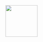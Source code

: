 <div id="header" align="center">
  <img src="[https://media.giphy.com/media/M9gbBd9nbDrOTu1Mqx/giphy.gif](https://media.giphy.com/media/PnUatAYWMEMvmiwsyx/giphy.gif)" width="100"/>
</div>

